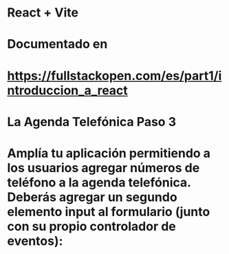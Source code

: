 # React + Vite
# Documentado en 
# https://fullstackopen.com/es/part1/introduccion_a_react

# La Agenda Telefónica Paso 3
# Amplía tu aplicación permitiendo a los usuarios agregar números de teléfono a la agenda telefónica. Deberás agregar un segundo elemento input al formulario (junto con su propio controlador de eventos):


